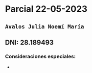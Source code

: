# **Parcial 22-05-2023**

## `Avalos Julia Noemí María`

## **DNI: 28.189493**

### Consideraciones especiales:
* 
